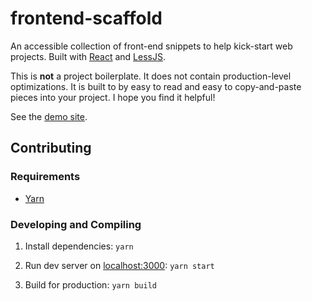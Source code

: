 # frontend-scaffold

An accessible collection of front-end snippets to help kick-start web projects. Built with [React](https://reactjs.org/) and [LessJS](https://http://lesscss.org).

This is **not** a project boilerplate. It does not contain production-level optimizations. It is built to by easy to read and easy to copy-and-paste pieces into your project. I hope you find it helpful!

See the [demo site](https://landerson352.github.io/frontend-scaffold/public/).

## Contributing

### Requirements
- [Yarn](https://yarnpkg.com/en/)

### Developing and Compiling

1. Install dependencies: `yarn`

1. Run dev server on [localhost:3000](http://localhost:3000):
`yarn start`

1. Build for production:
`yarn build`
